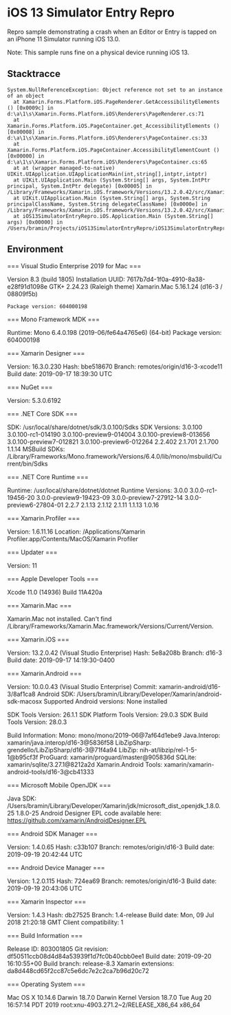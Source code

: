 ﻿# iOS 13 Simulator Entry Repro

Repro sample demonstrating a crash when an Editor or Entry is tapped on an iPhone 11 Simulator running iOS 13.0.

Note: This sample runs fine on a physical device running iOS 13.

## Stacktracce

```
System.NullReferenceException: Object reference not set to an instance of an object
  at Xamarin.Forms.Platform.iOS.PageRenderer.GetAccessibilityElements () [0x0009c] in d:\a\1\s\Xamarin.Forms.Platform.iOS\Renderers\PageRenderer.cs:71
  at Xamarin.Forms.Platform.iOS.PageContainer.get_AccessibilityElements () [0x00008] in d:\a\1\s\Xamarin.Forms.Platform.iOS\Renderers\PageContainer.cs:33
  at Xamarin.Forms.Platform.iOS.PageContainer.AccessibilityElementCount () [0x00000] in d:\a\1\s\Xamarin.Forms.Platform.iOS\Renderers\PageContainer.cs:65
  at at (wrapper managed-to-native) UIKit.UIApplication.UIApplicationMain(int,string[],intptr,intptr)
  at UIKit.UIApplication.Main (System.String[] args, System.IntPtr principal, System.IntPtr delegate) [0x00005] in /Library/Frameworks/Xamarin.iOS.framework/Versions/13.2.0.42/src/Xamarin.iOS/UIKit/UIApplication.cs:86
  at UIKit.UIApplication.Main (System.String[] args, System.String principalClassName, System.String delegateClassName) [0x0000e] in /Library/Frameworks/Xamarin.iOS.framework/Versions/13.2.0.42/src/Xamarin.iOS/UIKit/UIApplication.cs:65
  at iOS13SimulatorEntryRepro.iOS.Application.Main (System.String[] args) [0x00000] in /Users/bramin/Projects/iOS13SimulatorEntryRepro/iOS13SimulatorEntryRepro.iOS/Main.cs:7
```

## Environment

=== Visual Studio Enterprise 2019 for Mac ===

Version 8.3 (build 1805)
Installation UUID: 7617b7d4-1f0a-4910-8a38-e28f91d1098e
	GTK+ 2.24.23 (Raleigh theme)
	Xamarin.Mac 5.16.1.24 (d16-3 / 08809f5b)

	Package version: 604000198

=== Mono Framework MDK ===

Runtime:
	Mono 6.4.0.198 (2019-06/fe64a4765e6) (64-bit)
	Package version: 604000198

=== Xamarin Designer ===

Version: 16.3.0.230
Hash: bbe518670
Branch: remotes/origin/d16-3-xcode11
Build date: 2019-09-17 18:39:30 UTC

=== NuGet ===

Version: 5.3.0.6192

=== .NET Core SDK ===

SDK: /usr/local/share/dotnet/sdk/3.0.100/Sdks
SDK Versions:
	3.0.100
	3.0.100-rc1-014190
	3.0.100-preview9-014004
	3.0.100-preview8-013656
	3.0.100-preview7-012821
	3.0.100-preview6-012264
	2.2.402
	2.1.701
	2.1.700
	1.1.14
MSBuild SDKs: /Library/Frameworks/Mono.framework/Versions/6.4.0/lib/mono/msbuild/Current/bin/Sdks

=== .NET Core Runtime ===

Runtime: /usr/local/share/dotnet/dotnet
Runtime Versions:
	3.0.0
	3.0.0-rc1-19456-20
	3.0.0-preview9-19423-09
	3.0.0-preview7-27912-14
	3.0.0-preview6-27804-01
	2.2.7
	2.1.13
	2.1.12
	2.1.11
	1.1.13
	1.0.16

=== Xamarin.Profiler ===

Version: 1.6.11.16
Location: /Applications/Xamarin Profiler.app/Contents/MacOS/Xamarin Profiler

=== Updater ===

Version: 11

=== Apple Developer Tools ===

Xcode 11.0 (14936)
Build 11A420a

=== Xamarin.Mac ===

Xamarin.Mac not installed. Can't find /Library/Frameworks/Xamarin.Mac.framework/Versions/Current/Version.

=== Xamarin.iOS ===

Version: 13.2.0.42 (Visual Studio Enterprise)
Hash: 5e8a208b
Branch: d16-3
Build date: 2019-09-17 14:19:30-0400

=== Xamarin.Android ===

Version: 10.0.0.43 (Visual Studio Enterprise)
Commit: xamarin-android/d16-3/8af1ca8
Android SDK: /Users/bramin/Library/Developer/Xamarin/android-sdk-macosx
	Supported Android versions:
		None installed

SDK Tools Version: 26.1.1
SDK Platform Tools Version: 29.0.3
SDK Build Tools Version: 28.0.3

Build Information: 
Mono: mono/mono/2019-06@7af64d1ebe9
Java.Interop: xamarin/java.interop/d16-3@5836f58
LibZipSharp: grendello/LibZipSharp/d16-3@71f4a94
LibZip: nih-at/libzip/rel-1-5-1@b95cf3f
ProGuard: xamarin/proguard/master@905836d
SQLite: xamarin/sqlite/3.27.1@8212a2d
Xamarin.Android Tools: xamarin/xamarin-android-tools/d16-3@cb41333

=== Microsoft Mobile OpenJDK ===

Java SDK: /Users/bramin/Library/Developer/Xamarin/jdk/microsoft_dist_openjdk_1.8.0.25
1.8.0-25
Android Designer EPL code available here:
https://github.com/xamarin/AndroidDesigner.EPL

=== Android SDK Manager ===

Version: 1.4.0.65
Hash: c33b107
Branch: remotes/origin/d16-3
Build date: 2019-09-19 20:42:44 UTC

=== Android Device Manager ===

Version: 1.2.0.115
Hash: 724ea69
Branch: remotes/origin/d16-3
Build date: 2019-09-19 20:43:06 UTC

=== Xamarin Inspector ===

Version: 1.4.3
Hash: db27525
Branch: 1.4-release
Build date: Mon, 09 Jul 2018 21:20:18 GMT
Client compatibility: 1

=== Build Information ===

Release ID: 803001805
Git revision: df50511ccb08d4d84a53939f1d7fc0b40cbb0ee1
Build date: 2019-09-20 16:10:55+00
Build branch: release-8.3
Xamarin extensions: da8d448cd65f2cc87c5e6dc7e2c2ca7b96d20c72

=== Operating System ===

Mac OS X 10.14.6
Darwin 18.7.0 Darwin Kernel Version 18.7.0
    Tue Aug 20 16:57:14 PDT 2019
    root:xnu-4903.271.2~2/RELEASE_X86_64 x86_64


